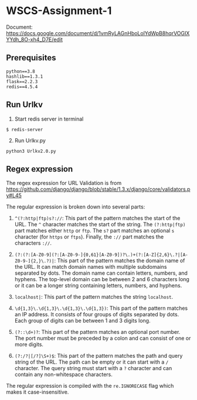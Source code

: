 # WSCS-Assignment-1

Document: https://docs.google.com/document/d/1vmRyLAGnHboLolYdWpB8hqrVOGIXYYdh_8O-xh4_D7E/edit


## Prerequisites

```
python==3.8
hashlib==1.3.1
flask==2.2.3
redis==4.5.4
```

## Run Urlkv

1. Start redis server in terminal

```
$ redis-server
```

2. Run Urlkv.py

```
python3 Urlkv2.0.py
```

## Regex expression

The regex expression for URL Validation is from https://github.com/django/django/blob/stable/1.3.x/django/core/validators.py#L45

The regular expression is broken down into several parts:

1. `^(?:http|ftp)s?://`: This part of the pattern matches the start of the URL. The `^` character matches the start of the string. The `(?:http|ftp)` part matches either `http` or `ftp`. The `s?` part matches an optional `s` character (for `https` or `ftps`). Finally, the `://` part matches the characters `://`.

2. `(?:(?:[A-Z0-9](?:[A-Z0-9-]{0,61}[A-Z0-9])?\.)+(?:[A-Z]{2,6}\.?|[A-Z0-9-]{2,}\.?)|`: This part of the pattern matches the domain name of the URL. It can match domain names with multiple subdomains separated by dots. The domain name can contain letters, numbers, and hyphens. The top-level domain can be between 2 and 6 characters long or it can be a longer string containing letters, numbers, and hyphens.

3. `localhost|`: This part of the pattern matches the string `localhost`.

4. `\d{1,3}\.\d{1,3}\.\d{1,3}\.\d{1,3})`: This part of the pattern matches an IP address. It consists of four groups of digits separated by dots. Each group of digits can be between 1 and 3 digits long.

5. `(?::\d+)?`: This part of the pattern matches an optional port number. The port number must be preceded by a colon and can consist of one or more digits.

6. `(?:/?|[/?]\S+)$`: This part of the pattern matches the path and query string of the URL. The path can be empty or it can start with a `/` character. The query string must start with a `?` character and can contain any non-whitespace characters.

The regular expression is compiled with the `re.IGNORECASE` flag which makes it case-insensitive.
